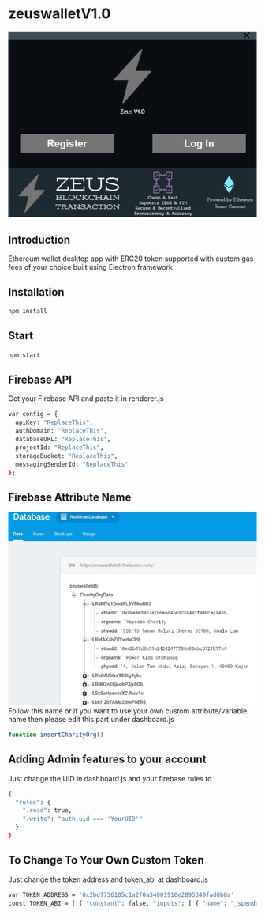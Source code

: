 # zeuswalletV1.0

![Zeus Wallet Preview](https://github.com/Jason-Soo/zeuswalletV1.0/blob/master/Media/homepage.png)

## Introduction
Ethereum wallet desktop app with ERC20 token supported with custom gas fees of your choice built using Electron framework


## Installation

```sh
npm install
```

## Start

```sh
npm start
```

## Firebase API
Get your Firebase API and paste it in renderer.js

```sh
var config = {
  apiKey: "ReplaceThis",
  authDomain: "ReplaceThis",
  databaseURL: "ReplaceThis",
  projectId: "ReplaceThis",
  storageBucket: "ReplaceThis",
  messagingSenderId: "ReplaceThis"
};
```

## Firebase Attribute Name
![Firebase Attribute Name](https://github.com/Jason-Soo/zeuswalletV1.0/blob/master/Media/dbName.png)
Follow this name or if you want to use your own custom attribute/variable name then please edit this part under dashboard.js 

```sh
function insertCharityOrg()
```

## Adding Admin features to your account
Just change the UID in dashboard.js and your firebase rules to 

```sh
{
  "rules": {
    ".read": true,
    ".write": "auth.uid === 'YourUID'"
  }
}
```

## To Change To Your Own Custom Token 
Just change the token address and token_abi at dashboard.js
```sh
var TOKEN_ADDRESS = '0x2bdf756105c1a2f0a34001910e2895349fad8b0a'
const TOKEN_ABI = [ { "constant": false, "inputs": [ { "name": "_spender", "type": "address" }, bla bla bla bla
```
